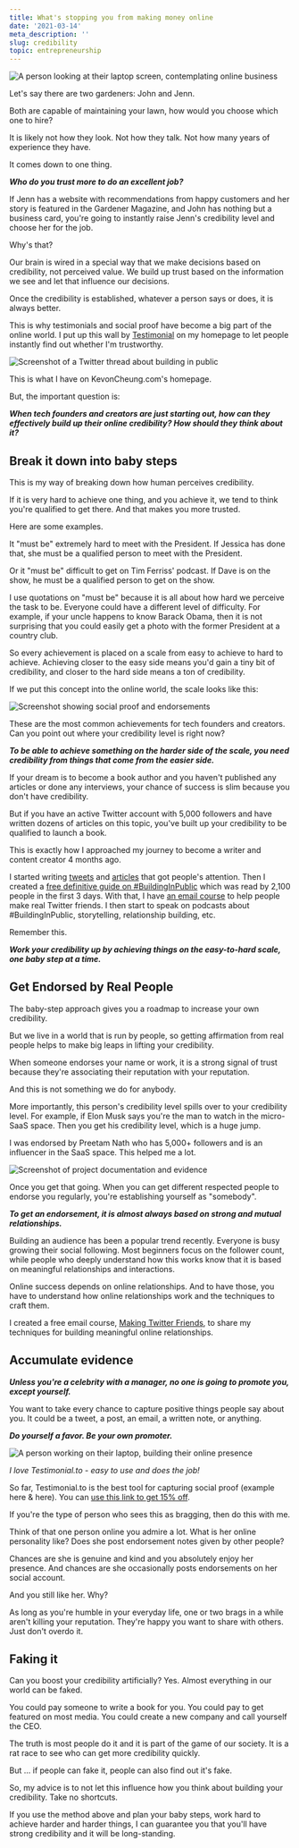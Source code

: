 ```yaml
---
title: What's stopping you from making money online
date: '2021-03-14'
meta_description: ''
slug: credibility
topic: entrepreneurship
---
```

<img src="/images/blog/credibility-1.jpeg" alt="A person looking at their laptop screen, contemplating online business" class="cover-image" />


Let's say there are two gardeners: John and Jenn.

Both are capable of maintaining your lawn, how would you choose which one to hire?

It is likely not how they look. Not how they talk. Not how many years of experience they have.

It comes down to one thing.

***Who do you trust more to do an excellent job?***

If Jenn has a website with recommendations from happy customers and her story is featured in the Gardener Magazine, and John has nothing but a business card, you're going to instantly raise Jenn's credibility level and choose her for the job.

Why's that?

Our brain is wired in a special way that we make decisions based on credibility, not perceived value. We build up trust based on the information we see and let that influence our decisions.

Once the credibility is established, whatever a person says or does, it is always better.

This is why testimonials and social proof have become a big part of the online world. I put up this wall by <a href="https://testimonial.to/?via=kevon">Testimonial</a> on my homepage to let people instantly find out whether I'm trustworthy.

<img src="/images/blog/credibility-2.png" alt="Screenshot of a Twitter thread about building in public" />

This is what I have on KevonCheung.com's homepage.

But, the important question is:

***When tech founders and creators are just starting out, how can they effectively build up their online credibility? How should they think about it?***

## Break it down into baby steps

This is my way of breaking down how human perceives credibility.

If it is very hard to achieve one thing, and you achieve it, we tend to think you're qualified to get there. And that makes you more trusted.

Here are some examples.

It "must be" extremely hard to meet with the President. If Jessica has done that, she must be a qualified person to meet with the President.

Or it "must be" difficult to get on Tim Ferriss' podcast. If Dave is on the show, he must be a qualified person to get on the show.

I use quotations on "must be" because it is all about how hard we perceive the task to be. Everyone could have a different level of difficulty. For example, if your uncle happens to know Barack Obama, then it is not surprising that you could easily get a photo with the former President at a country club.

So every achievement is placed on a scale from easy to achieve to hard to achieve. Achieving closer to the easy side means you'd gain a tiny bit of credibility, and closer to the hard side means a ton of credibility.

If we put this concept into the online world, the scale looks like this:

<img src="/images/blog/credibility-3.png" alt="Screenshot showing social proof and endorsements" />

These are the most common achievements for tech founders and creators. Can you point out where your credibility level is right now?

***To be able to achieve something on the harder side of the scale, you need credibility from things that come from the easier side.***

If your dream is to become a book author and you haven't published any articles or done any interviews, your chance of success is slim because you don't have credibility.

But if you have an active Twitter account with 5,000 followers and have written dozens of articles on this topic, you've built up your credibility to be qualified to launch a book.

This is exactly how I approached my journey to become a writer and content creator 4 months ago.

I started writing <a href="https://twitter.com/MeetKevon">tweets</a> and <a href="https://kevoncheung.com/articles">articles</a> that got people's attention. Then I created a <a href="https://smallschool.is/build-in-public">free definitive guide on #BuildingInPublic</a> which was read by 2,100 people in the first 3 days. With that, I have <a href="http://makingtwitterfriends.com/">an email course</a> to help people make real Twitter friends. I then start to speak on podcasts about #BuildingInPublic, storytelling, relationship building, etc.

Remember this.

***Work your credibility up by achieving things on the easy-to-hard scale, one baby step at a time.***

## Get Endorsed by Real People

The baby-step approach gives you a roadmap to increase your own credibility.

But we live in a world that is run by people, so getting affirmation from real people helps to make big leaps in lifting your credibility.

When someone endorses your name or work, it is a strong signal of trust because they're associating their reputation with your reputation.

And this is not something we do for anybody.

More importantly, this person's credibility level spills over to your credibility level. For example, if Elon Musk says you're the man to watch in the micro-SaaS space. Then you get his credibility level, which is a huge jump.

I was endorsed by Preetam Nath who has 5,000+ followers and is an influencer in the SaaS space. This helped me a lot.

<img src="/images/blog/credibility-4.png" alt="Screenshot of project documentation and evidence" />

Once you get that going. When you can get different respected people to endorse you regularly, you're establishing yourself as "somebody".

***To get an endorsement, it is almost always based on strong and mutual relationships.***

Building an audience has been a popular trend recently. Everyone is busy growing their social following. Most beginners focus on the follower count, while people who deeply understand how this works know that it is based on meaningful relationships and interactions.

Online success depends on online relationships. And to have those, you have to understand how online relationships work and the techniques to craft them.

I created a free email course, <a href="http://makingtwitterfriends.com/">Making Twitter Friends</a>, to share my techniques for building meaningful online relationships.

## Accumulate evidence

***Unless you're a celebrity with a manager, no one is going to promote you, except yourself.***

You want to take every chance to capture positive things people say about you. It could be a tweet, a post, an email, a written note, or anything.

***Do yourself a favor. Be your own promoter.***

<img src="/images/blog/credibility-5.jpeg" alt="A person working on their laptop, building their online presence" />

*I love Testimonial.to - easy to use and does the job!*

So far, Testimonial.to is the best tool for capturing social proof (example here & here). You can <a href="https://testimonial.to/?via=kevon">use this link to get 15% off</a>.

If you're the type of person who sees this as bragging, then do this with me.

Think of that one person online you admire a lot. What is her online personality like? Does she post endorsement notes given by other people?

Chances are she is genuine and kind and you absolutely enjoy her presence. And chances are she occasionally posts endorsements on her social account.

And you still like her. Why?

As long as you're humble in your everyday life, one or two brags in a while aren't killing your reputation. They're happy you want to share with others. Just don't overdo it.

## Faking it

Can you boost your credibility artificially? Yes. Almost everything in our world can be faked.

You could pay someone to write a book for you. You could pay to get featured on most media. You could create a new company and call yourself the CEO.

The truth is most people do it and it is part of the game of our society. It is a rat race to see who can get more credibility quickly.

But ... if people can fake it, people can also find out it's fake.

So, my advice is to not let this influence how you think about building your credibility. Take no shortcuts.

If you use the method above and plan your baby steps, work hard to achieve harder and harder things, I can guarantee you that you'll have strong credibility and it will be long-standing.
